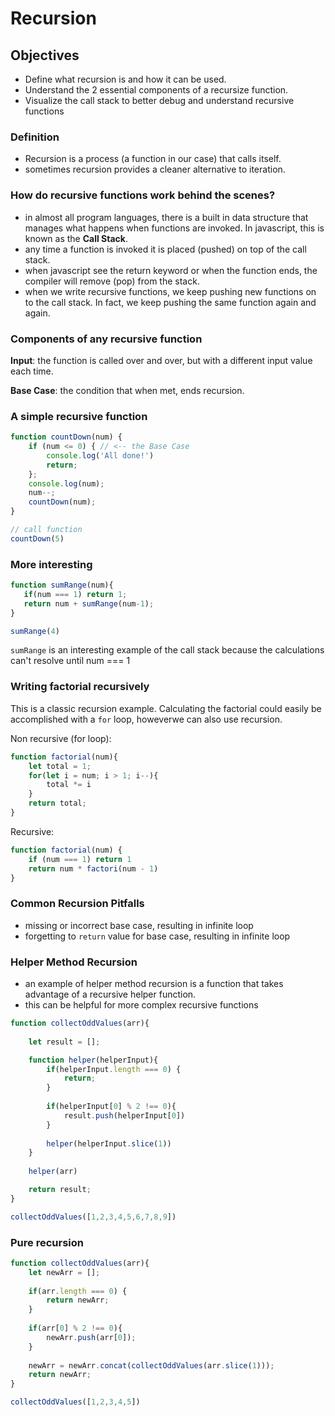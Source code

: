# Recursion

## Objectives
- Define what recursion is and how it can be used.
- Understand the 2 essential components of a recursize function.
- Visualize the call stack to better debug and understand recursive functions

### Definition
- Recursion is a process (a function in our case) that calls itself.
- sometimes recursion provides a cleaner alternative to iteration.

### How do recursive functions work behind the scenes?
- in almost all program languages, there is a built in data structure that manages what happens when functions are invoked. In javascript, this is known as the **Call Stack**.
- any time a function is invoked it is placed (pushed) on top of the call stack.
- when javascript see the return keyword or when the function ends, the compiler will remove (pop) from the stack.
- when we write recursive functions, we keep pushing new functions on to the call stack. In fact, we keep pushing the same function again and again.

### Components of any recursive function
**Input**: the function is called over and over, but with a different input value each time.

**Base Case**: the condition that when met, ends recursion.

### A simple recursive function
```javascript
function countDown(num) {
    if (num <= 0) { // <-- the Base Case
        console.log('All done!')
        return;
    };
    console.log(num);
    num--;
    countDown(num);
}

// call function
countDown(5)
```

### More interesting
```javascript
function sumRange(num){
   if(num === 1) return 1; 
   return num + sumRange(num-1);
}

sumRange(4)
```
`sumRange` is an interesting example of the call stack because the calculations can't resolve until num === 1

### Writing factorial recursively

This is a classic recursion example. Calculating the factorial could easily be accomplished with a `for` loop, howeverwe can also use recursion.

Non recursive (for loop):
```javascript
function factorial(num){
    let total = 1;
    for(let i = num; i > 1; i--){
        total *= i
    }
    return total;
}
```

Recursive:
```javascript
function factorial(num) {
    if (num === 1) return 1
    return num * factori(num - 1)
}
```

### Common Recursion Pitfalls
- missing or incorrect base case, resulting in infinite loop
- forgetting to `return` value for base case, resulting in infinite loop

### Helper Method Recursion
- an example of helper method recursion is a function that takes advantage of a recursive helper function.
- this can be helpful for more complex recursive functions

```javascript
function collectOddValues(arr){
    
    let result = [];

    function helper(helperInput){
        if(helperInput.length === 0) {
            return;
        }
        
        if(helperInput[0] % 2 !== 0){
            result.push(helperInput[0])
        }
        
        helper(helperInput.slice(1))
    }
    
    helper(arr)

    return result;
}

collectOddValues([1,2,3,4,5,6,7,8,9])
```

### Pure recursion

```javascript
function collectOddValues(arr){
    let newArr = [];
    
    if(arr.length === 0) {
        return newArr;
    }
        
    if(arr[0] % 2 !== 0){
        newArr.push(arr[0]);
    }
        
    newArr = newArr.concat(collectOddValues(arr.slice(1)));
    return newArr;
}

collectOddValues([1,2,3,4,5])
```                                 
                                                                
                                                                             
                            
            